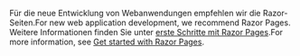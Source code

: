 <span data-ttu-id="f8f5a-101">Für die neue Entwicklung von Webanwendungen empfehlen wir die Razor-Seiten.</span><span class="sxs-lookup"><span data-stu-id="f8f5a-101">For new web application development, we recommend Razor Pages.</span></span> <span data-ttu-id="f8f5a-102">Weitere Informationen finden Sie unter [erste Schritte mit Razor Pages](/aspnet/core/tutorials/razor-pages/razor-pages-start).</span><span class="sxs-lookup"><span data-stu-id="f8f5a-102">For more information, see [Get started with Razor Pages](/aspnet/core/tutorials/razor-pages/razor-pages-start).</span></span>